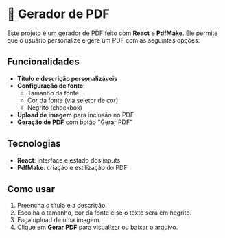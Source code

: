 # 📄 Gerador de PDF

Este projeto é um gerador de PDF feito com **React** e **PdfMake**. Ele permite que o usuário personalize e gere um PDF com as seguintes opções:

## Funcionalidades

- **Título e descrição personalizáveis**
- **Configuração de fonte**:
  - Tamanho da fonte
  - Cor da fonte (via seletor de cor)
  - Negrito (checkbox)
- **Upload de imagem** para inclusão no PDF
- **Geração de PDF** com botão "Gerar PDF"

## Tecnologias

- **React**: interface e estado dos inputs
- **PdfMake**: criação e estilização do PDF

## Como usar

1. Preencha o título e a descrição.
2. Escolha o tamanho, cor da fonte e se o texto será em negrito.
3. Faça upload de uma imagem.
4. Clique em **Gerar PDF** para visualizar ou baixar o arquivo.
